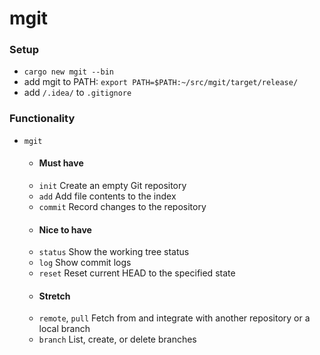 # mgit

### Setup
- `cargo new mgit --bin`
- add mgit to PATH: `export PATH=$PATH:~/src/mgit/target/release/`
- add `/.idea/` to `.gitignore`

### Functionality
- `mgit`
  - #### Must have
  - `init` Create an empty Git repository
  - `add` Add file contents to the index
  - `commit` Record changes to the repository
  - #### Nice to have
  - `status` Show the working tree status
  - `log` Show commit logs
  - `reset` Reset current HEAD to the specified state
  - #### Stretch
  - `remote`, `pull` Fetch from and integrate with another repository or a local branch
  - `branch` List, create, or delete branches
